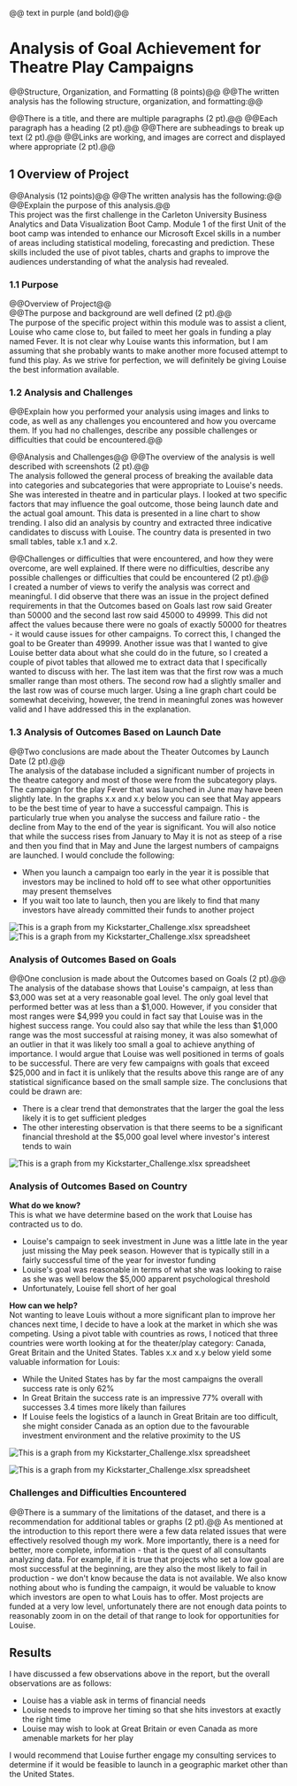 @@ text in purple (and bold)@@

# Analysis of Goal Achievement for Theatre Play Campaigns
@@Structure, Organization, and Formatting (8 points)@@
@@The written analysis has the following structure, organization, and formatting:@@

@@There is a title, and there are multiple paragraphs (2 pt).@@
@@Each paragraph has a heading (2 pt).@@
@@There are subheadings to break up text (2 pt).@@
@@Links are working, and images are correct and displayed where appropriate (2 pt).@@
## 1 Overview of Project
@@Analysis (12 points)@@
@@The written analysis has the following:@@
@@Explain the purpose of this analysis.@@  
This project was the first challenge in the Carleton University Business Analytics and Data Visualization Boot Camp.  Module 1 of the first Unit of the boot camp was intended to enhance our Microsoft Excel skills in a number of areas including statistical modeling, forecasting and prediction.  These skills included the use of pivot tables, charts and graphs to improve the audiences understanding of what the analysis had revealed.
### 1.1 Purpose
@@Overview of Project@@  
@@The purpose and background are well defined (2 pt).@@  
The purpose of the specific project within this module was to assist a client, Louise who came close to, but failed to meet her goals in funding a play named Fever.  It is not clear why Louise wants this information, but I am assuming that she probably wants to make another more focused attempt to fund this play.  As we strive for perfection, we will definitely be giving Louise the best information available.
### 1.2 Analysis and Challenges
@@Explain how you performed your analysis using images and links to code, as well as any challenges you encountered and how you overcame them. If you had no challenges, describe any possible challenges or difficulties that could be encountered.@@

@@Analysis and Challenges@@
@@The overview of the analysis is well described with screenshots (2 pt).@@  
The analysis followed the general process of breaking the available data into categories and subcategories that were appropriate to Louise's needs.  She was interested in theatre and in particular plays.  I looked at two specific factors that may influence the goal outcome, those being launch date and the actual goal amount.  This data is presented in a line chart to show trending.  I also did an analysis by country and extracted three indicative candidates to discuss with Louise.  The country data is presented in two small tables, table x.1 and x.2.

@@Challenges or difficulties that were encountered, and how they were overcome, are well explained. If there were no difficulties, describe any possible challenges or difficulties that could be encountered (2 pt).@@  
I created a number of views to verify the analysis was correct and meaningful.  I did observe that there was an issue in the project defined requirements in that the Outcomes based on Goals last row said Greater than 50000 and the second last row said 45000 to 49999.  This did not affect the values because there were no goals of exactly 50000 for theatres - it would cause issues for other campaigns.  To correct this, I changed the goal to be Greater than 49999.  Another issue was that I wanted to give Louise better data about what she could do in the future, so I created a couple of pivot tables that allowed me to extract data that I specifically wanted to discuss with her.  The last item was that the first row was a much smaller range than most others.  The second row had a slightly smaller and the last row was of course much larger.  Using a line graph chart could be somewhat deceiving, however, the trend in meaningful zones was however valid and I have addressed this in the explanation.
### 1.3 Analysis of Outcomes Based on Launch Date
@@Two conclusions are made about the Theater Outcomes by Launch Date (2 pt).@@  
The analysis of the database included a significant number of projects in the theatre category and most of those were from the subcategory plays.  The campaign for the play Fever that was launched in June may have been slightly late.  In the graphs x.x and x.y below you can see that May appears to be the best time of year to have a successful campaign.  This is particularly true when you analyse the success and failure ratio - the decline from May to the end of the year is significant.  You will also notice that while the success rises from January to May it is not as steep of a rise and then you find that in May and June the largest numbers of campaigns are launched.  I would conclude the following:
- When you launch a campaign too early in the year it is possible that investors may be inclined to hold off to see what other opportunities may present themselves
- If you wait too late to launch, then you are likely to find that many investors have already committed their funds to another project  

![This is a graph from my Kickstarter_Challenge.xlsx spreadsheet](Resources/Theater_Outcomes_vs_Launch.png "Theater Outcomes vs Launch Date - Raw Numbers")
![This is a graph from my Kickstarter_Challenge.xlsx spreadsheet](Resources/Outcomes_Sucess_Fail_by_Month.png "Theater Outcomes vs Launch Date - Success/Fail Ratio")
### Analysis of Outcomes Based on Goals
@@One conclusion is made about the Outcomes based on Goals (2 pt).@@
The analysis of the database shows that Louise's campaign, at less than $3,000 was set at a very reasonable goal level.  The only goal level that performed better was at less than a $1,000.  However, if you consider that most ranges were $4,999 you could in fact say that Louise was in the highest success range.  You could also say that while the less than $1,000 range was the most successful at raising money, it was also somewhat of an outlier in that it was likely too small a goal to achieve anything of importance.  I would argue that Louise was well positioned in terms of goals to be successful.  There are very few campaigns with goals that exceed $25,000 and in fact it is unlikely that the results above this range are of any statistical significance based on the small sample size.  The conclusions that could be drawn are:
- There is a clear trend that demonstrates that the larger the goal the less likely it is to get sufficient pledges
- The other interesting observation is that there seems to be a significant financial threshold at the $5,000 goal level where investor's interest tends to wain

![This is a graph from my Kickstarter_Challenge.xlsx spreadsheet](Resources/Outcomes_vs_Goals.png "Theater Outcomes vs Goals - Raw Numbers")
### Analysis of Outcomes Based on Country

**What do we know?**  
This is what we have determine based on the work that Louise has contracted us to do.
- Louise's campaign to seek investment in June was a little late in the year just missing the May peek season.  However that is typically still in a fairly successful time of the year for investor funding
- Louise's goal was reasonable in terms of what she was looking to raise as she was well below the $5,000 apparent psychological threshold
- Unfortunately, Louise fell short of her goal

**How can we help?**  
Not wanting to leave Louis without a more significant plan to improve her chances next time, I decide to have a look at the market in which she was competing.  Using a pivot table with countries as rows, I noticed that three countries were worth looking at for the theater/play category: Canada, Great Britain and the United States.  Tables x.x and x.y below yield some valuable information for Louis:
- While the United States has by far the most campaigns the overall success rate is only 62%
- In Great Britain the success rate is an impressive 77% overall with successes 3.4 times more likely than failures
- If Louise feels the logistics of a launch in Great Britain are too difficult, she might consider Canada as an option due to the favourable investment environment and the relative proximity to the US

![This is a graph from my Kickstarter_Challenge.xlsx spreadsheet](Resources/Success_Rate.png "Theater Outcomes vs Goals - Raw Numbers")

![This is a graph from my Kickstarter_Challenge.xlsx spreadsheet](Resources/Success_Fail_Ratio.png "Theater Outcomes vs Goals - Raw Numbers")

### Challenges and Difficulties Encountered
@@There is a summary of the limitations of the dataset, and there is a recommendation for additional tables or graphs (2 pt).@@ 
As mentioned at the introduction to this report there were a few data related issues that were effectively resolved though my work.  More importantly, there is a need for better, more complete, information - that is the quest of all consultants analyzing data.  For example, if it is true that projects who set a low goal are most successful at the beginning, are they also the most likely to fail in production - we don't know because the data is not available. We also know nothing about who is funding the campaign, it would be valuable to know which investors are open to what Louis has to offer. Most projects are funded at a very low level, unfortunately there are not enough data points to reasonably zoom in on the detail of that range to look for opportunities for Louise. 
## Results
I have discussed a few observations above in the report, but the overall observations are as follows:
- Louise has a viable ask in terms of financial needs
- Louise needs to improve her timing so that she hits investors at exactly the right time
- Louise may wish to look at Great Britain or even Canada as more amenable markets for her play

I would recommend that Louise further engage my consulting services to determine if it would be feasible to launch in a geographic market other than the United States.

